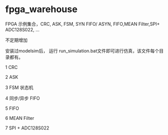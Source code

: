 # fpga_warehouse
FPGA 示例集合，CRC, ASK, FSM,  SYN FIFO/ ASYN, FIFO,MEAN Filter,SPI+ ADC128S022, ... 

不定期增加  

安装过modelsim后， 运行 run_simulation.bat文件即可进行仿真，该文件每个目录都有。

1  CRC  

2  ASK  

3  FSM 状态机  

4  同步/异步 FIFO

5  FIFO

6  MEAN Filter

7  SPI + ADC128S022

